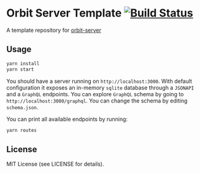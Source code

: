 # Orbit Server Template [![Build Status](https://github.com/tchak/orbit-server-template/workflows/CI/badge.svg)](https://github.com/tchak/orbit-server-template/actions)

A template repository for [orbit-server](https://github.com/tchak/orbit-server)

## Usage

``` bash
yarn install
yarn start
```

You should have a server running on `http://localhost:3000`.
With default configuration it exposes an in-memory `sqlite` database through a `JSONAPI` and a `GraphQL` endpoints.
You can explore `GraphQL` schema by going to `http://localhost:3000/graphql`.
You can change the schema by editing `schema.json`.

You can print all available endpoints by running:

``` bash
yarn routes
```

## License

MIT License (see LICENSE for details).
